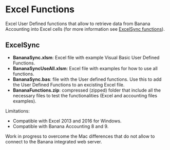 # Excel Functions
Excel User Defined functions that allow to retrieve data from Banana Accounting into Excel cells (for more information see [ExcelSync functions](https://www.banana.ch/doc9/en/node/4999)).

## ExcelSync 
* **BananaSync.xlsm**: Excel file with example Visual Basic User Defined Functions.
* **BananaSyncUseAll.xlsm**: Excel file with examples for how to use all functions. 
* **BananaSync.bas**: file with the User defined functions. Use this to add the User Defined Functions to an excisting Excel file. 
* **BananaFunctions.zip**: compressed (zipped) folder that include all the necessary files to test the functionalities (Excel and accounting files examples).  

Limitations:
* Compatible with Excel 2013 and 2016 for Windows.
* Compatible with Banana Accounting 8 and 9.

Work in progress to overcome the Mac differences that do not allow to connect to the Banana integrated web server.
